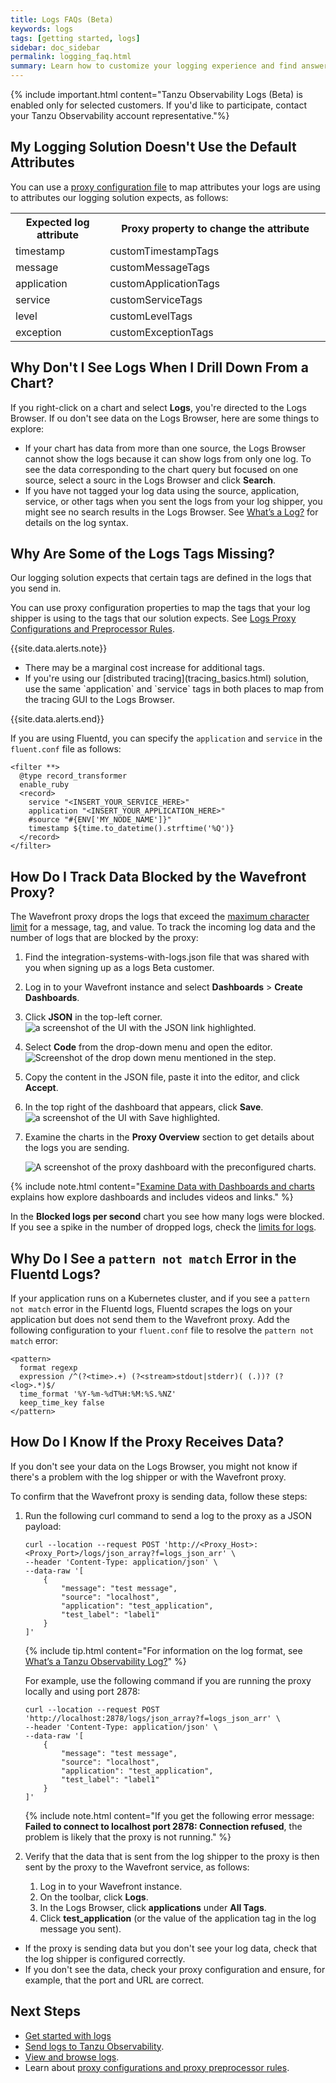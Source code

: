 ```yaml
---
title: Logs FAQs (Beta)
keywords: logs
tags: [getting started, logs]
sidebar: doc_sidebar
permalink: logging_faq.html
summary: Learn how to customize your logging experience and find answers for frequently asked questions.
---
```


{% include important.html content="Tanzu Observability Logs (Beta) is enabled only for selected customers. If you'd like to participate, contact your Tanzu Observability account representative."%}

## My Logging Solution Doesn't Use the Default Attributes

You can use a [proxy configuration file](logging_proxy_configurations.html) to map attributes your logs are using to attributes our logging solution expects, as follows:

<table>
<tr>
  <th width="30%">
  Expected log attribute
  </th>
  <th width="70%">
  Proxy property to change the attribute
  </th>
</tr>
<tr>
<td>timestamp </td>
<td>customTimestampTags</td> </tr>
<tr><td>message </td>
<td>customMessageTags </td> </tr>
<tr><td>application </td>
<td>customApplicationTags  </td> </tr>
<tr><td>service </td>
<td>customServiceTags </td> </tr>
<tr><td>level </td>
<td>customLevelTags </td> </tr>
<tr><td>exception </td>
<td>customExceptionTags </td> </tr>
</table>


## Why Don't I See Logs When I Drill Down From a Chart?

If you right-click on a chart and select **Logs**, you're directed to the Logs Browser. If ou don't see data on the Logs Browser, here are some things to explore:
* If your chart has data from more than one source, the Logs Browser cannot show the logs because it can show logs from only one log. To see the data corresponding to the chart query but focused on one source, select a sourc in the Logs Browser and click **Search**.
* If you have not tagged your log data using the source, application, service, or other tags when you sent the logs from your log shipper, you might see no search results in the Logs Browser. See [What’s a Log?](logging_overview.html#whats-a-tanzu-observability-log) for details on the log syntax.

## Why Are Some of the Logs Tags Missing?

Our logging solution expects that certain tags are defined in the logs that you send in.

You can use proxy configuration properties to map the tags that your log shipper is using to the tags that our solution expects. See [Logs Proxy Configurations and Preprocessor Rules](logging_proxy_configurations.html).

{{site.data.alerts.note}}
  <ul>
    <li>
      There may be a marginal cost increase for additional tags.
    </li>
    <li>
      If you're using our [distributed tracing](tracing_basics.html) solution, use the same `application` and `service` tags in both places to map from the tracing GUI to the Logs Browser.
    </li>
  </ul>
{{site.data.alerts.end}}


If you are using Fluentd, you can specify the `application` and `service` in the `fluent.conf` file as follows:
```
<filter **>
  @type record_transformer
  enable_ruby
  <record>
    service "<INSERT_YOUR_SERVICE_HERE>"
    application "<INSERT_YOUR_APPLICATION_HERE>"
    #source "#{ENV['MY_NODE_NAME']}"
    timestamp ${time.to_datetime().strftime('%Q')}
  </record>
</filter>

```

## How Do I Track Data Blocked by the Wavefront Proxy?

The Wavefront proxy drops the logs that exceed the [maximum character limit](logging_send_logs.html#limits-for-logs) for a message, tag, and value. To track the incoming log data and the number of logs that are blocked by the proxy:
1. Find the integration-systems-with-logs.json file that was shared with you when signing up as a logs Beta customer.
1. Log in to your Wavefront instance and select **Dashboards** > **Create Dashboards**.
1. Click **JSON** in the top-left corner.
    ![a screenshot of the UI with the JSON link highlighted.](images/logging_dashboard_json.png)
1. Select **Code** from the drop-down menu and open the editor.
    <br/>![Screenshot of the drop down menu mentioned in the step.](images/dashboard_code_view.png)
1. Copy the content in the JSON file, paste it into the editor, and click **Accept**.
1. In the top right of the dashboard that appears, click **Save**.
    ![a screenshot of the UI with Save highlighted.](images/logging_dashboard_save.png)
1. Examine the charts in the **Proxy Overview** section to get details about the logs you are sending.

    ![A screenshot of the proxy dashboard with the preconfigured charts.](images/logging_proxy_json_dashboard.png)

{% include note.html content="[Examine Data with Dashboards and charts](ui_examine_data.html) explains how explore dashboards and includes videos and links." %}

In the **Blocked logs per second** chart you see how many logs were blocked. If you see a spike in the number of dropped logs, check the [limits for logs](logging_send_logs.html#limits-for-logs).

## Why Do I See a `pattern not match` Error in the Fluentd Logs?

If your application runs on a Kubernetes cluster, and if you see a `pattern not match` error in the Fluentd logs, Fluentd scrapes the logs on your application but does not send them to the Wavefront proxy. Add the following configuration to your `fluent.conf` file to resolve the `pattern not match` error:

```
<pattern>
  format regexp
  expression /^(?<time>.+) (?<stream>stdout|stderr)( (.))? (?<log>.*)$/
  time_format '%Y-%m-%dT%H:%M:%S.%NZ'
  keep_time_key false
</pattern>
```

## How Do I Know If the Proxy Receives Data?

If you don't see your data on the Logs Browser, you might not know if there's a problem with the log shipper or with the Wavefront proxy.

To confirm that the Wavefront proxy is sending data, follow these steps:

1. Run the following curl command to send a log to the proxy as a JSON payload:

    ```
    curl --location --request POST 'http://<Proxy_Host>:<Proxy_Port>/logs/json_array?f=logs_json_arr' \
    --header 'Content-Type: application/json' \
    --data-raw '[
        {
            "message": "test message",
            "source": "localhost",
            "application": "test_application",
            "test_label": "label1"
        }
    ]'
    ```
    {% include tip.html content="For information on the log format, see [What’s a Tanzu Observability Log?](logging_overview.html#whats-a-tanzu-observability-log)" %}

    For example, use the following command if you are running the proxy locally and using port 2878:

    ```
    curl --location --request POST 'http://localhost:2878/logs/json_array?f=logs_json_arr' \
    --header 'Content-Type: application/json' \
    --data-raw '[
        {
            "message": "test message",
            "source": "localhost",
            "application": "test_application",
            "test_label": "label1"
        }
    ]'
    ```
    {% include note.html content="If you get the following error message: **Failed to connect to localhost port 2878: Connection refused**, the problem is likely that the proxy is not running." %}

1. Verify that the data that is sent from the log shipper to the proxy is then sent by the proxy to the Wavefront service, as follows:
    1. Log in to your Wavefront instance.
    1. On the toolbar, click **Logs**.
    1. In the Logs Browser, click **applications** under **All Tags**.
    1. Click **test_application** (or the value of the application tag in the log message you sent).

* If the proxy is sending data but you don't see your log data, check that the log shipper is configured correctly.
* If you don't see the data, check your proxy configuration and ensure, for example, that the port and URL are correct.


## Next Steps

* [Get started with logs](logging_overview.html)
* [Send logs to Tanzu Observability](logging_send_logs.html).
* [View and browse logs](logging_log_browser.html).
* Learn about [proxy configurations and proxy preprocessor rules](logging_proxy_configurations.html).


<!---
[Try out the demo app tutorial on GitHub](https://github.com/wavefrontHQ/demo-app) to send logs to Tanzu Observability.
--->

